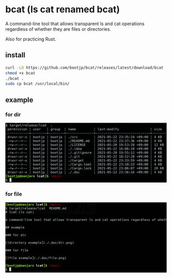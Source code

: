 # bcat (ls cat renamed bcat)

A command-line tool that allows transparent ls and cat operations regardless of whether they are files or directories.

Also for practicing Rust.

## install

```sh
curl -LO https://github.com/bootjp/bcat/releases/latest/download/bcat
chmod +x bcat
./bcat .
sudo cp bcat /usr/local/bin/
```

## example

### for dir

![directory example](.doc/dir.png)

### for file

![file example](.doc/file.png)
